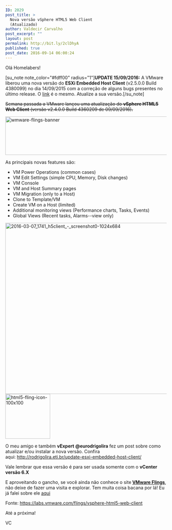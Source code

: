 ```yaml
---
ID: 2029
post_title: >
  Nova versão vSphere HTML5 Web Client
  (Atualizado)
author: Valdecir Carvalho
post_excerpt: ""
layout: post
permalink: http://bit.ly/2clDhyA
published: true
post_date: 2016-09-14 06:00:24
---
```

Olá Homelabers!

[su_note note_color="#fdff00" radius="1"]<b>UPDATE 15/09/2016:</b> A VMware liberou uma nova versão do <b>ESXi Embedded Host Client </b> (v2.5.0.0 Build 4380099) no dia 14/09/2015 com a correção de alguns bugs presentes no último release. O <a href="https://labs.vmware.com/flings/vsphere-html5-web-client" target="_blank">link</a> é o mesmo. Atualize a sua versão.[/su_note]

<del>Semana passada a VMware lançou uma atualização do <strong>vSphere HTML5 Web Client</strong> (versão v2.4.0.0 Build 4360209 de 09/09/2016)<strong>.</strong></del>

<img class="aligncenter size-full wp-image-2046" src="http://homelaber.com.br/site/wp-content/uploads/2016/09/wmware-flings-banner.png" alt="wmware-flings-banner" width="800" height="120" />

As principais novas features são:

<ul>
    <li>VM Power Operations (common cases)</li>
    <li>VM Edit Settings (simple CPU, Memory, Disk changes)</li>
    <li>VM Console</li>
    <li>VM and Host Summary pages</li>
    <li>VM Migration (only to a Host)</li>
    <li>Clone to Template/VM</li>
    <li>Create VM on a Host (limited)</li>
    <li>Additional monitoring views (Performance charts, Tasks, Events)</li>
    <li>Global Views (Recent tasks, Alarms--view only)</li>
</ul>

<img class="aligncenter wp-image-2095 size-full" src="http://homelaber.com.br/site/wp-content/uploads/2016/09/2016-03-07_1741_h5client_-_screenshot0-1024x684.png" alt="2016-03-07_1741_h5client_-_screenshot0-1024x684" width="800" height="534" />

<!--more--><img class="aligncenter size-full wp-image-2051" src="http://homelaber.com.br/site/wp-content/uploads/2016/09/html5-fling-icon-100x100.png" alt="html5-fling-icon-100x100" width="140" height="140" />

O meu amigo e também <strong>vExpert</strong> <strong>@eurodrigolira</strong> fez um post sobre como atualizar e/ou instalar a nova versão. Confira aqui: <a href="http://rodrigolira.eti.br/update-esxi-embedded-host-client/" target="_blank">http://rodrigolira.eti.br/update-esxi-embedded-host-client/</a>

Vale lembrar que essa versão é para ser usada somente com o <strong>vCenter versão 6.X</strong>

E aproveitando o gancho, se você ainda não conhece o site<strong> <a href="https://labs.vmware.com/flings/" target="_blank">VMware Flings</a></strong>, não deixe de fazer uma visita e explorar. Tem muita coisa bacana por lá! Eu já falei sobre ele <a href="http://homelaber.com.br/vmware-flings/" target="_blank">aqui</a>

Fonte: <a href="https://labs.vmware.com/flings/vsphere-html5-web-client" target="_blank">https://labs.vmware.com/flings/vsphere-html5-web-client</a>

Até a próxima!

VC